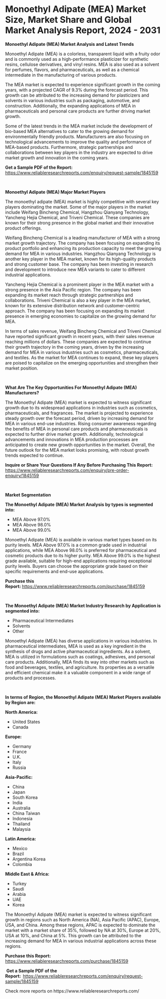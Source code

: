<p><h1>Monoethyl Adipate (MEA) Market Size, Market Share and Global Market Analysis Report, 2024 - 2031</h1></p><p><strong>Monoethyl Adipate (MEA) Market Analysis and Latest Trends</strong></p>
<p><p>Monoethyl Adipate (MEA) is a colorless, transparent liquid with a fruity odor and is commonly used as a high-performance plasticizer for synthetic resins, cellulose derivatives, and vinyl resins. MEA is also used as a solvent for perfumes, flavors, and pharmaceuticals, as well as a chemical intermediate in the manufacturing of various products.</p><p>The MEA market is expected to experience significant growth in the coming years, with a projected CAGR of 9.3% during the forecast period. This growth can be attributed to the increasing demand for plasticizers and solvents in various industries such as packaging, automotive, and construction. Additionally, the expanding applications of MEA in pharmaceuticals and personal care products are further driving market growth.</p><p>Some of the latest trends in the MEA market include the development of bio-based MEA alternatives to cater to the growing demand for environmentally friendly products. Manufacturers are also focusing on technological advancements to improve the quality and performance of MEA-based products. Furthermore, strategic partnerships and collaborations between key players in the industry are expected to drive market growth and innovation in the coming years.</p></p>
<p><strong>Get a Sample PDF of the Report:&nbsp;</strong> <a href="https://www.reliableresearchreports.com/enquiry/request-sample/1845159">https://www.reliableresearchreports.com/enquiry/request-sample/1845159</a></p>
<p>&nbsp;</p>
<p><strong>Monoethyl Adipate (MEA) Major Market Players</strong></p>
<p><p>The monoethyl adipate (MEA) market is highly competitive with several key players dominating the market. Some of the major players in the market include Weifang Bincheng Chemical, Hangzhou Qianyang Technology, Yancheng Hejia Chemical, and Triveni Chemical. These companies are known for their strong presence in the global market and their innovative product offerings.</p><p>Weifang Bincheng Chemical is a leading manufacturer of MEA with a strong market growth trajectory. The company has been focusing on expanding its product portfolio and enhancing its production capacity to meet the growing demand for MEA in various industries. Hangzhou Qianyang Technology is another key player in the MEA market, known for its high-quality products and strong customer base. The company has been investing in research and development to introduce new MEA variants to cater to different industrial applications.</p><p>Yancheng Hejia Chemical is a prominent player in the MEA market with a strong presence in the Asia Pacific region. The company has been expanding its market reach through strategic partnerships and collaborations. Triveni Chemical is also a key player in the MEA market, known for its extensive distribution network and customer-centric approach. The company has been focusing on expanding its market presence in emerging economies to capitalize on the growing demand for MEA.</p><p>In terms of sales revenue, Weifang Bincheng Chemical and Triveni Chemical have reported significant growth in recent years, with their sales revenue reaching millions of dollars. These companies are expected to continue their growth trajectory in the coming years, driven by the increasing demand for MEA in various industries such as cosmetics, pharmaceuticals, and textiles. As the market for MEA continues to expand, these key players are poised to capitalize on the emerging opportunities and strengthen their market position.</p></p>
<p>&nbsp;</p>
<p><strong>What Are The Key Opportunities For Monoethyl Adipate (MEA) Manufacturers?</strong></p>
<p><p>The Monoethyl Adipate (MEA) market is expected to witness significant growth due to its widespread applications in industries such as cosmetics, pharmaceuticals, and fragrances. The market is projected to experience steady growth over the forecast period, driven by increasing demand for MEA in various end-use industries. Rising consumer awareness regarding the benefits of MEA in personal care products and pharmaceuticals is expected to further drive market growth. Additionally, technological advancements and innovations in MEA production processes are anticipated to create new growth opportunities in the market. Overall, the future outlook for the MEA market looks promising, with robust growth trends expected to continue.</p></p>
<p><strong>Inquire or Share Your Questions If Any Before Purchasing This Report:</strong> <a href="https://www.reliableresearchreports.com/enquiry/pre-order-enquiry/1845159">https://www.reliableresearchreports.com/enquiry/pre-order-enquiry/1845159</a></p>
<p>&nbsp;</p>
<p><strong>Market Segmentation</strong></p>
<p><strong>The Monoethyl Adipate (MEA) Market Analysis by types is segmented into:</strong></p>
<p><ul><li>MEA Above 97.0%</li><li>MEA Above 98.0%</li><li>MEA Above 99.0%</li></ul></p>
<p><p>Monoethyl Adipate (MEA) is available in various market types based on its purity levels. MEA Above 97.0% is a common grade used in industrial applications, while MEA Above 98.0% is preferred for pharmaceutical and cosmetic products due to its higher purity. MEA Above 99.0% is the highest grade available, suitable for high-end applications requiring exceptional purity levels. Buyers can choose the appropriate grade based on their specific requirements and end-use applications.</p></p>
<p><strong>Purchase this Report:&nbsp;</strong><a href="https://www.reliableresearchreports.com/purchase/1845159">https://www.reliableresearchreports.com/purchase/1845159</a></p>
<p>&nbsp;</p>
<p><strong>The Monoethyl Adipate (MEA) Market Industry Research by Application is segmented into:</strong></p>
<p><ul><li>Pharmaceutical Intermediates</li><li>Solvents</li><li>Other</li></ul></p>
<p><p>Monoethyl Adipate (MEA) has diverse applications in various industries. In pharmaceutical intermediates, MEA is used as a key ingredient in the synthesis of drugs and active pharmaceutical ingredients. As a solvent, MEA is utilized in formulations such as coatings, adhesives, and personal care products. Additionally, MEA finds its way into other markets such as food and beverages, textiles, and agriculture. Its properties as a versatile and efficient chemical make it a valuable component in a wide range of products and processes.</p></p>
<p>&nbsp;</p>
<p><strong>In terms of Region, the Monoethyl Adipate (MEA) Market Players available by Region are:</strong></p>
<p>
    <p> <strong> North America: </strong>
        <ul>
            <li>United States</li>
            <li>Canada</li>
        </ul>
        </p> 
    <p> <strong> Europe: </strong>
        <ul>
            <li>Germany</li>
            <li>France</li>
            <li>U.K.</li>
            <li>Italy</li>
            <li>Russia</li>
        </ul>
        </p> 
    <p> <strong> Asia-Pacific: </strong>
        <ul>
            <li>China</li>
            <li>Japan</li>
            <li>South Korea</li>
            <li>India</li>
            <li>Australia</li>
            <li>China Taiwan</li>
            <li>Indonesia</li>
            <li>Thailand</li>
            <li>Malaysia</li>
        </ul>
        </p> 
    <p> <strong> Latin America: </strong>
        <ul>
            <li>Mexico</li>
            <li>Brazil</li>
            <li>Argentina Korea</li>
            <li>Colombia</li>
        </ul>
        </p> 
    <p> <strong> Middle East & Africa: </strong>
        <ul>
            <li>Turkey</li>
            <li>Saudi</li>
            <li>Arabia</li>
            <li>UAE</li>
            <li>Korea</li>
        </ul>
    </p>
    </p>
<p><p>The Monoethyl Adipate (MEA) market is expected to witness significant growth in regions such as North America (NA), Asia Pacific (APAC), Europe, USA, and China. Among these regions, APAC is expected to dominate the market with a market share of 35%, followed by NA at 30%, Europe at 20%, USA at 10%, and China at 5%. This growth can be attributed to the increasing demand for MEA in various industrial applications across these regions.</p></p>
<p><strong>Purchase this Report: </strong><a href="https://www.reliableresearchreports.com/purchase/1845159">https://www.reliableresearchreports.com/purchase/1845159</a></p>
<p>&nbsp;<strong>Get a Sample PDF of the Report:&nbsp;&nbsp;</strong><a href="https://www.reliableresearchreports.com/enquiry/request-sample/1845159">https://www.reliableresearchreports.com/enquiry/request-sample/1845159</a></p>
<p><strong></strong></p>
<p>Check more reports on https://www.reliableresearchreports.com/</p>